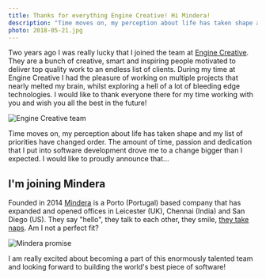 ```yaml
---
title: Thanks for everything Engine Creative! Hi Mindera!
description: "Time moves on, my perception about life has taken shape and my list of priorities have changed order. I am super happy to announce that I am leaving the Engine Creative family to join Mindera!"
photo: 2018-05-21.jpg
---
```


Two years ago I was really lucky that I joined the team at [Engine Creative](https://www.enginecreative.co.uk/). They are a bunch of creative, smart and inspiring people motivated to deliver top quality work to an endless list of clients. During my time at Engine Creative I had the pleasure of working on multiple projects that nearly melted my brain, whilst exploring a hell of a lot of bleeding edge technologies. I would like to thank everyone there for my time working with you and wish you all the best in the future!

![Engine Creative team](/photos/2018-05-21-1.jpg)

Time moves on, my perception about life has taken shape and my list of priorities have changed order. The amount of time, passion and dedication that I put into software development drove me to a change bigger than I expected. I would like to proudly announce that…

## I'm joining Mindera

Founded in 2014 [Mindera](https://mindera.com/) is a Porto (Portugal) based company that has expanded and opened offices in Leicester (UK), Chennai (India) and San Diego (US). They say "hello", they talk to each other, they smile, [they take naps](http://tinyurl.com/zc599tr). Am I not a perfect fit?

![Mindera promise](/photos/2018-05-21-2.jpg)

I am really excited about becoming a part of this enormously talented team and looking forward to building the world's best piece of software! 
